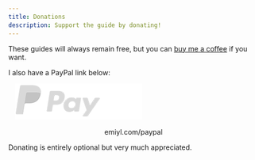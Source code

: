```yaml
---
title: Donations
description: Support the guide by donating!
---
```


These guides will always remain free, but you can [buy me a coffee](https://www.buymeacoffee.com/emiyl) if you want.

I also have a PayPal link below:

<a href="https://emiyl.com/paypal" target="_blank" style="padding: 1em;"><img src="/assets/images/paypal_white.png" alt="PayPal"/></a>
<p style="text-align: center;">emiyl.com/paypal</p>

Donating is entirely optional but very much appreciated.
